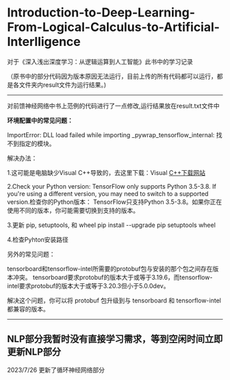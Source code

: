# Introduction-to-Deep-Learning-From-Logical-Calculus-to-Artificial-Interlligence
对于《深入浅出深度学习：从逻辑运算到人工智能》此书中的学习记录

（原书中的部分代码因为版本原因无法运行，目前上传的所有代码都可以运行，都是各文件夹内result文件为运行结果。)



--------------------------------------------------------------------------
对前馈神经网络中书上范例的代码进行了一点修改,运行结果放在result.txt文件中


**环境配置中的常见问题：**

ImportError: DLL load failed while importing _pywrap_tensorflow_internal: 找不到指定的模块。

解决办法：

1.这可能是电脑缺少Visual C++导致的，去这里下载：Visual [C++下载网站](https://learn.microsoft.com/zh-cn/cpp/windows/latest-supported-vc-redist?view=msvc-170)

2.Check your Python version: TensorFlow only supports Python 3.5-3.8. If you're using a different version, you may need to switch to a supported version.检查你的Python版本： TensorFlow只支持Python 3.5-3.8。如果你正在使用不同的版本，你可能需要切换到支持的版本。

3.更新 pip, setuptools, 和 wheel
    pip install --upgrade pip setuptools wheel

4.检查Pyhton安装路径


另外的常见问题：

tensorboard和tensorflow-intel所需要的protobuf包与安装的那个包之间存在版本冲突。
tensorboard要求protobuf的版本大于或等于3.19.6，而tensorflow-intel要求protobuf的版本大于或等于3.20.3但小于5.0.0dev。

解决这个问题，你可以将 protobuf 包升级到与 tensorboard 和 tensorflow-intel 都兼容的版本。


--------------------------------------------------------------------------------------------------------------------------------
NLP部分我暂时没有直接学习需求，等到空闲时间立即更新NLP部分
--------------------------------------------------------------------------------------------------------------------------------
2023/7/26
更新了循环神经网络部分

